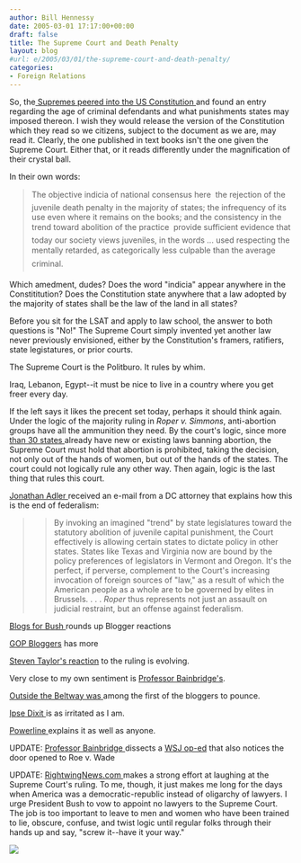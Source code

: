 ```yaml
---
author: Bill Hennessy
date: 2005-03-01 17:17:00+00:00
draft: false
title: The Supreme Court and Death Penalty
layout: blog
#url: e/2005/03/01/the-supreme-court-and-death-penalty/
categories:
- Foreign Relations
---
```


So, the[ Supremes peered into the US Constitution ](https://www.msnbc.msn.com/id/7051296/)and found an entry regarding the age of criminal defendants and what punishments states may imposed thereon. I wish they would release the version of the Constitution which they read so we citizens, subject to the document as we are, may read it. Clearly, the one published in text books isn't the one given the Supreme Court. Either that, or it reads differently under the magnification of their crystal ball. 




In their own words:




> 

> 
> The objective indicia of national consensus here  the rejection of the juvenile death penalty in the majority of states; the infrequency of its use even where it remains on the books; and the consistency in the trend toward abolition of the practice  provide sufficient evidence that today our society views juveniles, in the words ... used respecting the mentally retarded, as categorically less culpable than the average criminal.
> 
> 




Which amedment, dudes? Does the word "indicia" appear anywhere in the Constititution? Does the Constitution state anywhere that a law adopted by the majority of states shall be the law of the land in all states?




Before you sit for the LSAT and apply to law school, the answer to both questions is "No!" The Supreme Court simply invented yet another law never previously envisioned, either by the Constitution's framers, ratifiers, state legistatures, or prior courts.




The Supreme Court is the Politburo. It rules by whim.




Iraq, Lebanon, Egypt--it must be nice to live in a country where you get freer every day. 




If the left says it likes the precent set today, perhaps it should think again. Under the logic of the majority ruling in _Roper v. Simmons_, anti-abortion groups have all the ammunition they need. By the court's logic, since more [than 30 states ](https://www.newsmax.com/archives/articles/2004/10/5/222856.shtml)already have new or existing laws banning abortion, the Supreme Court must hold that abortion is prohibited, taking the decision, not only out of the hands of women, but out of the hands of the states. The court could not logically rule any other way. Then again, logic is the last thing that rules this court.




[Jonathan Adler ](https://www.nationalreview.com/thecorner/05_02_27_corner-archive.asp#057256)received an e-mail from a DC attorney that explains how this is the end of federalism:




> 

> 
> > By invoking an imagined "trend" by state legislatures toward the statutory abolition of juvenile capital punishment, the Court effectively is allowing certain states to dictate policy in other states. States like Texas and Virginia now are bound by the policy preferences of legislators in Vermont and Oregon. It's the perfect, if perverse, complement to the Court's increasing invocation of foreign sources of "law," as a result of which the American people as a whole are to be governed by elites in Brussels. . . . _Roper_ thus represents not just an assault on judicial restraint, but an offense against federalism.
> 
> 




[Blogs for Bush ](https://www.blogsforbush.com/mt/archives/003832.html)rounds up Blogger reactions




[GOP Bloggers](https://www.gopbloggers.org/mt/archives/000502.html) has more




[Steven Taylor's reaction](https://www.poliblogger.com/index.php?p=6345) to the ruling is evolving.




Very close to my own sentiment is [Professor Bainbridge's](https://www.professorbainbridge.com/2005/03/emroper_v_simmo.html).




[Outside the Beltway was ](https://www.outsidethebeltway.com/archives/9433)among the first of the bloggers to pounce.




[Ipse Dixit ](https://www.cdharris.net/archives/2005_03.html#004360)is as irritated as I am. 




[Powerline ](https://powerlineblog.com/archives/2005_03.php#009717)explains it as well as anyone.




UPDATE: [Professor Bainbridge ](https://www.professorbainbridge.com/2005/03/still_more_on_e.html)dissects a [WSJ op-ed](https://online.wsj.com/article/0,,SB110972710932567833,00.html?mod=opinion%5Fmain%5Freview%5Fand%5Foutlooks) that also notices the door opened to Roe v. Wade




UPDATE: [RightwingNews.com ](https://www.rightwingnews.com/archives/week_2005_02_27.PHP#003532)makes a strong effort at laughing at the Supreme Court's ruling. To me, though, it just makes me long for the days when America was a democratic-republic instead of oligarchy of lawyers. I urge President Bush to vow to appoint no lawyers to the Supreme Court. The job is too important to leave to men and women who have been trained to lie, obscure, confuse, and twist logic until regular folks through their hands up and say, "screw it--have it your way."

![](https://blog.billhennessy.com/aggbug.aspx?PostID=1277)

